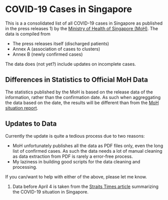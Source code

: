# COVID-19 Cases in Singapore
This is a a consolidated list of all COVID-19 cases in Singapore as published in the press releases 1) by the [Ministry of Health of Singapore (MoH)](https://www.moh.gov.sg/covid-19). The data is compiled from
* The press releases itself (discharged patients)
* Annex A (association of cases to clusters)
* Annex B (newly confirmed cases)

The data does (not yet?) include updates on incomplete cases.

## Differences in Statistics to Official MoH Data
The statistics published by the MoH is based on the release data of the information, rather than the confirmation date. As such when aggreggating the data based on the date, the results will be different than from the [MoH situation report](https://www.moh.gov.sg/covid-19/situation-report).

## Updates to Data
Currently the update is quite a tedious process due to two reasons:
* MoH unfortunately publishes all the data as PDF files only, even the long list of confirmed cases. As such the data needs a lot of manual cleaning as data extraction from PDF is rarely a error-free process.
* My laziness in building good scripts for the data cleaning and processing.

If you can/want to help with either of the above, please let me know.

1) Data before April 4 is taken from the [Straits Times article](https://www.straitstimes.com/singapore/health/novel-coronavirus-cases-in-singapore) summarizing the COVID-19 situation in Singapore.